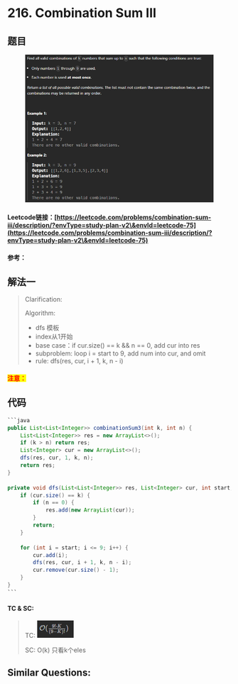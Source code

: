 # 216. Combination Sum III

## 题目

<figure><img src=".gitbook/assets/image (207).png" alt=""><figcaption></figcaption></figure>

#### Leetcode链接：[https://leetcode.com/problems/combination-sum-iii/description/?envType=study-plan-v2\&envId=leetcode-75](https://leetcode.com/problems/combination-sum-iii/description/?envType=study-plan-v2\&envId=leetcode-75)

#### 参考：

## 解法一

> Clarification:&#x20;
>
> Algorithm:&#x20;
>
> * dfs 模板
> * index从1开始
> * base case：if cur.size() == k && n == 0, add cur into res
> * subproblem: loop i = start to 9, add num into cur, and omit
> * rule: dfs(res, cur, i + 1, k, n - i)

#### <mark style="color:red;">注意：</mark>

## 代码

````java
```java
public List<List<Integer>> combinationSum3(int k, int n) {
    List<List<Integer>> res = new ArrayList<>();
    if (k > n) return res;
    List<Integer> cur = new ArrayList<>();
    dfs(res, cur, 1, k, n);
    return res;
}

private void dfs(List<List<Integer>> res, List<Integer> cur, int start, int k, int n) {
    if (cur.size() == k) {
        if (n == 0) {
            res.add(new ArrayList(cur));
        }
        return;
    }
    
    for (int i = start; i <= 9; i++) {
        cur.add(i);
        dfs(res, cur, i + 1, k, n - i);
        cur.remove(cur.size() - 1);
    }
}
```
````

#### TC & SC:&#x20;

> TC: ![](<.gitbook/assets/image (208).png>)
>
> SC: O(k) 只看k个eles

## **Similar Questions:**&#x20;
